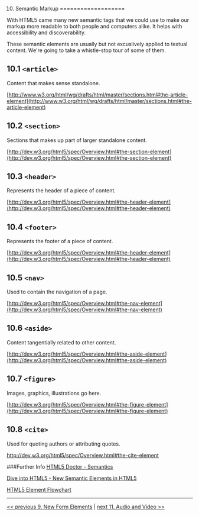 10. Semantic Markup
===================

With HTML5 came many new semantic tags that we could use to make our markup more readable to both people and computers alike. It helps with accessibility and discoverability.

These semantic elements are usually but not excuslively applied to textual content. We're going to take a whistle-stop tour of some of them.

10.1 `<article>`
---------------

Content that makes sense standalone. 

[http://www.w3.org/html/wg/drafts/html/master/sections.html#the-article-element](http://www.w3.org/html/wg/drafts/html/master/sections.html#the-article-element)

10.2 `<section>`
----------------

Sections that makes up part of larger standalone content.

[http://dev.w3.org/html5/spec/Overview.html#the-section-element](http://dev.w3.org/html5/spec/Overview.html#the-section-element)

10.3 `<header>`
---------------

Represents the header of a piece of content.

[http://dev.w3.org/html5/spec/Overview.html#the-header-element](http://dev.w3.org/html5/spec/Overview.html#the-header-element)

10.4 `<footer>`
---------------

Represents the footer of a piece of content.

[http://dev.w3.org/html5/spec/Overview.html#the-header-element](http://dev.w3.org/html5/spec/Overview.html#the-header-element)

10.5 `<nav>`
------------

Used to contain the navigation of a page.

[http://dev.w3.org/html5/spec/Overview.html#the-nav-element](http://dev.w3.org/html5/spec/Overview.html#the-nav-element)

10.6 `<aside>`
--------------

Content tangentially related to other content.

[http://dev.w3.org/html5/spec/Overview.html#the-aside-element](http://dev.w3.org/html5/spec/Overview.html#the-aside-element)

10.7 `<figure>`
---------------
Images, graphics, illustrations go here.

[http://dev.w3.org/html5/spec/Overview.html#the-figure-element](http://dev.w3.org/html5/spec/Overview.html#the-figure-element)

10.8 `<cite>`
-------------
Used for quoting authors or attributing quotes.

http://dev.w3.org/html5/spec/Overview.html#the-cite-element


###Further Info
[HTML5 Doctor - Semantics](http://html5doctor.com/article-archive/#semantics) 

[Dive into HTML5 - New Semantic Elements in HTML5](http://diveintohtml5.info/semantics.html#new-elements)

[HTML5 Element Flowchart](http://html5doctor.com/downloads/h5d-sectioning-flowchart.png)

---

[<< previous 9. New Form Elements](09-forms.md) | [next 11. Audio and Video >>](11-audiovideo.md)